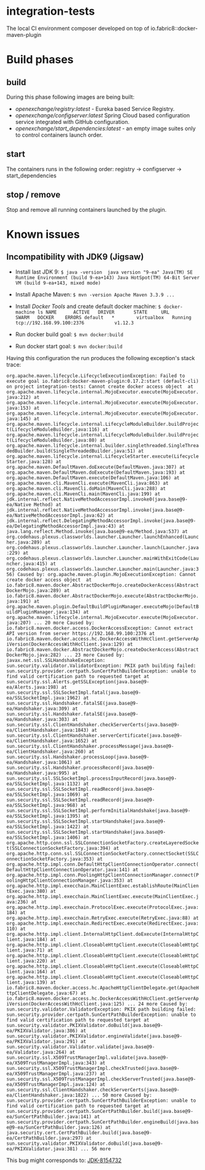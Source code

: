 # integration-tests

The local CI environment composer developed on top of io.fabric8::docker-maven-plugin

# Build phases

## build

During this phase following images are being built:

- _openexchange/registry:latest_ - Eureka based Service Registry.
- _openexchange/configserver:latest_ Spring Cloud based configuration service integrated with GitHub configuration. 
- _openexchange/start_dependencies:latest_ - an empty image suites only to control containers launch order.

## start

The containers runs in the following order: registry -> configserver -> start_dependencies

## stop / remove
                                 
Stop and remove all running containers launched by the plugin.

# Known issues

## Incompatibility with JDK9 (Jigsaw)

- Install last JDK 9: `$ java -version 
java version "9-ea"
Java(TM) SE Runtime Environment (build 9-ea+143)
Java HotSpot(TM) 64-Bit Server VM (build 9-ea+143, mixed mode)`

- Install Apache Maven: `$ mvn -version
Apache Maven 3.3.9 ... `

- Install _Docker Tools_ and create default docker machine: `$ docker-machine ls
 NAME      ACTIVE   DRIVER       STATE     URL                         SWARM   DOCKER    ERRORS
 default   *        virtualbox   Running   tcp://192.168.99.100:2376           v1.12.3`

- Run docker build goal: `$ mvn docker:build`

- Run docker start goal: `$ mvn docker:build`

Having this configuration the run produces the following exception's stack trace:

`org.apache.maven.lifecycle.LifecycleExecutionException: Failed to execute goal io.fabric8:docker-maven-plugin:0.17.2:start (default-cli) on project integration-tests: Cannot create docker access object 
 	at org.apache.maven.lifecycle.internal.MojoExecutor.execute(MojoExecutor.java:212)
 	at org.apache.maven.lifecycle.internal.MojoExecutor.execute(MojoExecutor.java:153)
 	at org.apache.maven.lifecycle.internal.MojoExecutor.execute(MojoExecutor.java:145)
 	at org.apache.maven.lifecycle.internal.LifecycleModuleBuilder.buildProject(LifecycleModuleBuilder.java:116)
 	at org.apache.maven.lifecycle.internal.LifecycleModuleBuilder.buildProject(LifecycleModuleBuilder.java:80)
 	at org.apache.maven.lifecycle.internal.builder.singlethreaded.SingleThreadedBuilder.build(SingleThreadedBuilder.java:51)
 	at org.apache.maven.lifecycle.internal.LifecycleStarter.execute(LifecycleStarter.java:128)
 	at org.apache.maven.DefaultMaven.doExecute(DefaultMaven.java:307)
 	at org.apache.maven.DefaultMaven.doExecute(DefaultMaven.java:193)
 	at org.apache.maven.DefaultMaven.execute(DefaultMaven.java:106)
 	at org.apache.maven.cli.MavenCli.execute(MavenCli.java:863)
 	at org.apache.maven.cli.MavenCli.doMain(MavenCli.java:288)
 	at org.apache.maven.cli.MavenCli.main(MavenCli.java:199)
 	at jdk.internal.reflect.NativeMethodAccessorImpl.invoke0(java.base@9-ea/Native Method)
 	at jdk.internal.reflect.NativeMethodAccessorImpl.invoke(java.base@9-ea/NativeMethodAccessorImpl.java:62)
 	at jdk.internal.reflect.DelegatingMethodAccessorImpl.invoke(java.base@9-ea/DelegatingMethodAccessorImpl.java:43)
 	at java.lang.reflect.Method.invoke(java.base@9-ea/Method.java:537)
 	at org.codehaus.plexus.classworlds.launcher.Launcher.launchEnhanced(Launcher.java:289)
 	at org.codehaus.plexus.classworlds.launcher.Launcher.launch(Launcher.java:229)
 	at org.codehaus.plexus.classworlds.launcher.Launcher.mainWithExitCode(Launcher.java:415)
 	at org.codehaus.plexus.classworlds.launcher.Launcher.main(Launcher.java:356)
 Caused by: org.apache.maven.plugin.MojoExecutionException: Cannot create docker access object 
 	at io.fabric8.maven.docker.AbstractDockerMojo.createDockerAccess(AbstractDockerMojo.java:289)
 	at io.fabric8.maven.docker.AbstractDockerMojo.execute(AbstractDockerMojo.java:191)
 	at org.apache.maven.plugin.DefaultBuildPluginManager.executeMojo(DefaultBuildPluginManager.java:134)
 	at org.apache.maven.lifecycle.internal.MojoExecutor.execute(MojoExecutor.java:207)
 	... 20 more
 Caused by: io.fabric8.maven.docker.access.DockerAccessException: Cannot extract API version from server https://192.168.99.100:2376
 	at io.fabric8.maven.docker.access.hc.DockerAccessWithHcClient.getServerApiVersion(DockerAccessWithHcClient.java:129)
 	at io.fabric8.maven.docker.AbstractDockerMojo.createDockerAccess(AbstractDockerMojo.java:282)
 	... 23 more
 Caused by: javax.net.ssl.SSLHandshakeException: sun.security.validator.ValidatorException: PKIX path building failed: sun.security.provider.certpath.SunCertPathBuilderException: unable to find valid certification path to requested target
 	at sun.security.ssl.Alerts.getSSLException(java.base@9-ea/Alerts.java:198)
 	at sun.security.ssl.SSLSocketImpl.fatal(java.base@9-ea/SSLSocketImpl.java:1962)
 	at sun.security.ssl.Handshaker.fatalSE(java.base@9-ea/Handshaker.java:309)
 	at sun.security.ssl.Handshaker.fatalSE(java.base@9-ea/Handshaker.java:303)
 	at sun.security.ssl.ClientHandshaker.checkServerCerts(java.base@9-ea/ClientHandshaker.java:1843)
 	at sun.security.ssl.ClientHandshaker.serverCertificate(java.base@9-ea/ClientHandshaker.java:1652)
 	at sun.security.ssl.ClientHandshaker.processMessage(java.base@9-ea/ClientHandshaker.java:260)
 	at sun.security.ssl.Handshaker.processLoop(java.base@9-ea/Handshaker.java:1061)
 	at sun.security.ssl.Handshaker.processRecord(java.base@9-ea/Handshaker.java:995)
 	at sun.security.ssl.SSLSocketImpl.processInputRecord(java.base@9-ea/SSLSocketImpl.java:1132)
 	at sun.security.ssl.SSLSocketImpl.readRecord(java.base@9-ea/SSLSocketImpl.java:1069)
 	at sun.security.ssl.SSLSocketImpl.readRecord(java.base@9-ea/SSLSocketImpl.java:968)
 	at sun.security.ssl.SSLSocketImpl.performInitialHandshake(java.base@9-ea/SSLSocketImpl.java:1395)
 	at sun.security.ssl.SSLSocketImpl.startHandshake(java.base@9-ea/SSLSocketImpl.java:1422)
 	at sun.security.ssl.SSLSocketImpl.startHandshake(java.base@9-ea/SSLSocketImpl.java:1406)
 	at org.apache.http.conn.ssl.SSLConnectionSocketFactory.createLayeredSocket(SSLConnectionSocketFactory.java:394)
 	at org.apache.http.conn.ssl.SSLConnectionSocketFactory.connectSocket(SSLConnectionSocketFactory.java:353)
 	at org.apache.http.impl.conn.DefaultHttpClientConnectionOperator.connect(DefaultHttpClientConnectionOperator.java:141)
 	at org.apache.http.impl.conn.PoolingHttpClientConnectionManager.connect(PoolingHttpClientConnectionManager.java:353)
 	at org.apache.http.impl.execchain.MainClientExec.establishRoute(MainClientExec.java:380)
 	at org.apache.http.impl.execchain.MainClientExec.execute(MainClientExec.java:236)
 	at org.apache.http.impl.execchain.ProtocolExec.execute(ProtocolExec.java:184)
 	at org.apache.http.impl.execchain.RetryExec.execute(RetryExec.java:88)
 	at org.apache.http.impl.execchain.RedirectExec.execute(RedirectExec.java:110)
 	at org.apache.http.impl.client.InternalHttpClient.doExecute(InternalHttpClient.java:184)
 	at org.apache.http.impl.client.CloseableHttpClient.execute(CloseableHttpClient.java:71)
 	at org.apache.http.impl.client.CloseableHttpClient.execute(CloseableHttpClient.java:220)
 	at org.apache.http.impl.client.CloseableHttpClient.execute(CloseableHttpClient.java:164)
 	at org.apache.http.impl.client.CloseableHttpClient.execute(CloseableHttpClient.java:139)
 	at io.fabric8.maven.docker.access.hc.ApacheHttpClientDelegate.get(ApacheHttpClientDelegate.java:67)
 	at io.fabric8.maven.docker.access.hc.DockerAccessWithHcClient.getServerApiVersion(DockerAccessWithHcClient.java:125)
 	... 24 more
 Caused by: sun.security.validator.ValidatorException: PKIX path building failed: sun.security.provider.certpath.SunCertPathBuilderException: unable to find valid certification path to requested target
 	at sun.security.validator.PKIXValidator.doBuild(java.base@9-ea/PKIXValidator.java:386)
 	at sun.security.validator.PKIXValidator.engineValidate(java.base@9-ea/PKIXValidator.java:291)
 	at sun.security.validator.Validator.validate(java.base@9-ea/Validator.java:264)
 	at sun.security.ssl.X509TrustManagerImpl.validate(java.base@9-ea/X509TrustManagerImpl.java:343)
 	at sun.security.ssl.X509TrustManagerImpl.checkTrusted(java.base@9-ea/X509TrustManagerImpl.java:237)
 	at sun.security.ssl.X509TrustManagerImpl.checkServerTrusted(java.base@9-ea/X509TrustManagerImpl.java:124)
 	at sun.security.ssl.ClientHandshaker.checkServerCerts(java.base@9-ea/ClientHandshaker.java:1822)
 	... 50 more
 Caused by: sun.security.provider.certpath.SunCertPathBuilderException: unable to find valid certification path to requested target
 	at sun.security.provider.certpath.SunCertPathBuilder.build(java.base@9-ea/SunCertPathBuilder.java:141)
 	at sun.security.provider.certpath.SunCertPathBuilder.engineBuild(java.base@9-ea/SunCertPathBuilder.java:126)
 	at java.security.cert.CertPathBuilder.build(java.base@9-ea/CertPathBuilder.java:297)
 	at sun.security.validator.PKIXValidator.doBuild(java.base@9-ea/PKIXValidator.java:381)
 	... 56 more` 

This bug might corresponds to: [JDK-8154732](https://bugs.openjdk.java.net/browse/JDK-8154732) 
